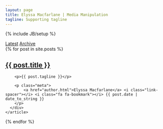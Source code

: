 ```yaml
---
layout: page
title: Elyssa Macfarlane | Media Manipulation
tagline: Supporting tagline
---
```

{% include JB/setup %}


<div class="sub-nav">
    <a href="/" class="select-posts active">Latest</a>
    <a href="/archive.html" class="select-categories">Archive</a>
</div>
<div class="home-page-posts animated fadeIn ">
  {% for post in site.posts %}
    <article class="post">
      <div class="post-preview col-xs-10  no-gutter">
        <h2><a href="{{ BASE_PATH }}{{ post.url }}">{{ post.title }}</a></h2>

        <p>{{ post.tagline }}</p>

        <p class="meta">
            <a href="author.html">Elyssa Macfarlane</a> <i class="link-spacer"></i> <i class="fa fa-bookmark"></i> {{ post.date | date_to_string }}
        </p>
      </div>
    </article>
  {% endfor %}
</div>
